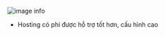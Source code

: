 ![image info](https://firebasestorage.googleapis.com/v0/b/dev-web-app-551e1.appspot.com/o/img%2Fdomain-lab09%2Fpasted3.png?alt=media&token=82f46f03-3839-4fa8-9aae-b786be5d70e9)
&nbsp;

- Hosting có phí được hỗ trợ tốt hơn, cấu hình cao